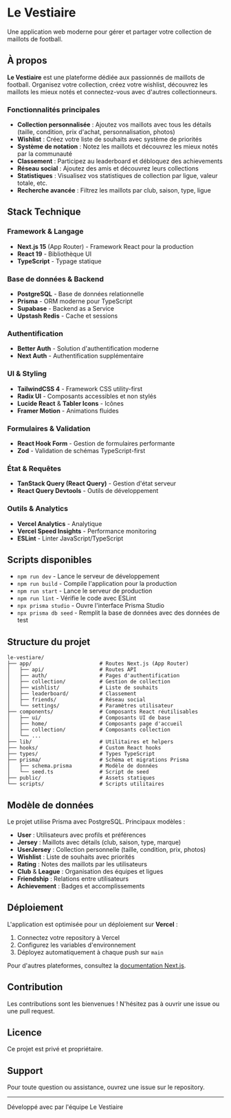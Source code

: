 # Le Vestiaire

Une application web moderne pour gérer et partager votre collection de maillots de football.

## À propos

**Le Vestiaire** est une plateforme dédiée aux passionnés de maillots de football. Organisez votre collection, créez votre wishlist, découvrez les maillots les mieux notés et connectez-vous avec d'autres collectionneurs.

### Fonctionnalités principales

- **Collection personnalisée** : Ajoutez vos maillots avec tous les détails (taille, condition, prix d'achat, personnalisation, photos)
- **Wishlist** : Créez votre liste de souhaits avec système de priorités
- **Système de notation** : Notez les maillots et découvrez les mieux notés par la communauté
- **Classement** : Participez au leaderboard et débloquez des achievements
- **Réseau social** : Ajoutez des amis et découvrez leurs collections
- **Statistiques** : Visualisez vos statistiques de collection par ligue, valeur totale, etc.
- **Recherche avancée** : Filtrez les maillots par club, saison, type, ligue

## Stack Technique

### Framework & Langage

- **Next.js 15** (App Router) - Framework React pour la production
- **React 19** - Bibliothèque UI
- **TypeScript** - Typage statique

### Base de données & Backend

- **PostgreSQL** - Base de données relationnelle
- **Prisma** - ORM moderne pour TypeScript
- **Supabase** - Backend as a Service
- **Upstash Redis** - Cache et sessions

### Authentification

- **Better Auth** - Solution d'authentification moderne
- **Next Auth** - Authentification supplémentaire

### UI & Styling

- **TailwindCSS 4** - Framework CSS utility-first
- **Radix UI** - Composants accessibles et non stylés
- **Lucide React** & **Tabler Icons** - Icônes
- **Framer Motion** - Animations fluides

### Formulaires & Validation

- **React Hook Form** - Gestion de formulaires performante
- **Zod** - Validation de schémas TypeScript-first

### État & Requêtes

- **TanStack Query (React Query)** - Gestion d'état serveur
- **React Query Devtools** - Outils de développement

### Outils & Analytics

- **Vercel Analytics** - Analytique
- **Vercel Speed Insights** - Performance monitoring
- **ESLint** - Linter JavaScript/TypeScript

## Scripts disponibles

- `npm run dev` - Lance le serveur de développement
- `npm run build` - Compile l'application pour la production
- `npm run start` - Lance le serveur de production
- `npm run lint` - Vérifie le code avec ESLint
- `npx prisma studio` - Ouvre l'interface Prisma Studio
- `npx prisma db seed` - Remplit la base de données avec des données de test

## Structure du projet

```
le-vestiare/
├── app/                      # Routes Next.js (App Router)
│   ├── api/                  # Routes API
│   ├── auth/                 # Pages d'authentification
│   ├── collection/           # Gestion de collection
│   ├── wishlist/             # Liste de souhaits
│   ├── leaderboard/          # Classement
│   ├── friends/              # Réseau social
│   └── settings/             # Paramètres utilisateur
├── components/               # Composants React réutilisables
│   ├── ui/                   # Composants UI de base
│   ├── home/                 # Composants page d'accueil
│   ├── collection/           # Composants collection
│   └── ...
├── lib/                      # Utilitaires et helpers
├── hooks/                    # Custom React hooks
├── types/                    # Types TypeScript
├── prisma/                   # Schéma et migrations Prisma
│   ├── schema.prisma         # Modèle de données
│   └── seed.ts               # Script de seed
├── public/                   # Assets statiques
└── scripts/                  # Scripts utilitaires
```

## Modèle de données

Le projet utilise Prisma avec PostgreSQL. Principaux modèles :

- **User** : Utilisateurs avec profils et préférences
- **Jersey** : Maillots avec détails (club, saison, type, marque)
- **UserJersey** : Collection personnelle (taille, condition, prix, photos)
- **Wishlist** : Liste de souhaits avec priorités
- **Rating** : Notes des maillots par les utilisateurs
- **Club** & **League** : Organisation des équipes et ligues
- **Friendship** : Relations entre utilisateurs
- **Achievement** : Badges et accomplissements

## Déploiement

L'application est optimisée pour un déploiement sur **Vercel** :

1. Connectez votre repository à Vercel
2. Configurez les variables d'environnement
3. Déployez automatiquement à chaque push sur `main`

Pour d'autres plateformes, consultez la [documentation Next.js](https://nextjs.org/docs/app/building-your-application/deploying).

## Contribution

Les contributions sont les bienvenues ! N'hésitez pas à ouvrir une issue ou une pull request.

## Licence

Ce projet est privé et propriétaire.

## Support

Pour toute question ou assistance, ouvrez une issue sur le repository.

---

Développé avec par l'équipe Le Vestiaire
